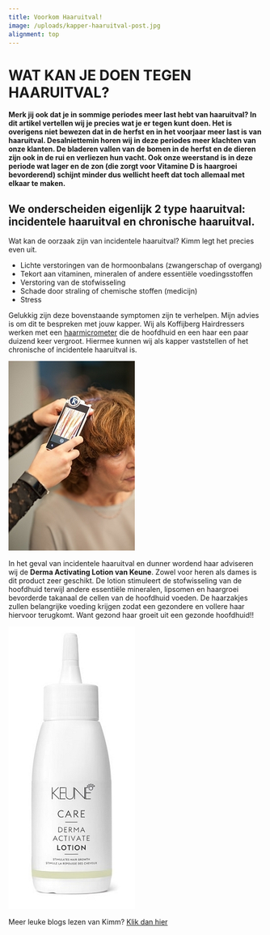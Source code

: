 ```yaml
---
title: Voorkom Haaruitval!
image: /uploads/kapper-haaruitval-post.jpg
alignment: top
---
```



# WAT KAN JE DOEN TEGEN HAARUITVAL?

**Merk jij ook dat je in sommige periodes meer last hebt van haaruitval? In dit artikel vertellen wij je precies wat je er tegen kunt doen. Het is overigens niet bewezen dat in de herfst en in het voorjaar meer last is van haaruitval. Desalniettemin horen wij in deze periodes meer klachten van onze klanten. De bladeren vallen van de bomen in de herfst en de dieren zijn ook in de rui en verliezen hun vacht. Ook onze weerstand is in deze periode wat lager en de zon (die zorgt voor Vitamine D is haargroei bevorderend) schijnt minder dus wellicht heeft dat toch allemaal met elkaar te maken.**

## We onderscheiden eigenlijk 2 type haaruitval: incidentele haaruitval en chronische haaruitval.

Wat kan de oorzaak zijn van incidentele haaruitval? Kimm legt het precies even uit.

* Lichte verstoringen van de hormoonbalans (zwangerschap of overgang)
* Tekort aan vitaminen, mineralen of andere essenti&euml;le voedingsstoffen
* Verstoring van de stofwisseling
* Schade door straling of chemische stoffen (medicijn)
* Stress

Gelukkig zijn deze bovenstaande symptomen zijn te verhelpen. Mijn advies is om dit te bespreken met jouw kapper. Wij als Koffijberg Hairdressers werken met een <u>haarmicrometer</u> die de hoofdhuid en een haar een paar duizend keer vergroot. Hiermee kunnen wij als kapper vaststellen of het chronische of incidentele haaruitval is.

![](/uploads/versions/kapper-haaruitval-post-1---x----250-375x---.jpg)

In het geval van incidentele haaruitval en dunner wordend haar adviseren wij de **Derma Activating Lotion van Keune**. Zowel voor heren als dames is dit product zeer geschikt. De lotion stimuleert de stofwisseling van de hoofdhuid terwijl andere essenti&euml;le mineralen, lipsomen en haargroei bevorderde takanaal de cellen van de hoofdhuid voeden. De haarzakjes zullen belangrijke voeding krijgen zodat een gezondere en vollere haar hiervoor terugkomt. Want gezond haar groeit uit een gezonde hoofdhuid!!

![](/uploads/versions/kapper-haaruitval-post-keune-lotion-1---x----250-559x---.jpg)

Meer leuke blogs lezen van Kimm? [Klik dan hier](http://www.koffijberg.nl/nieuws/)&nbsp;